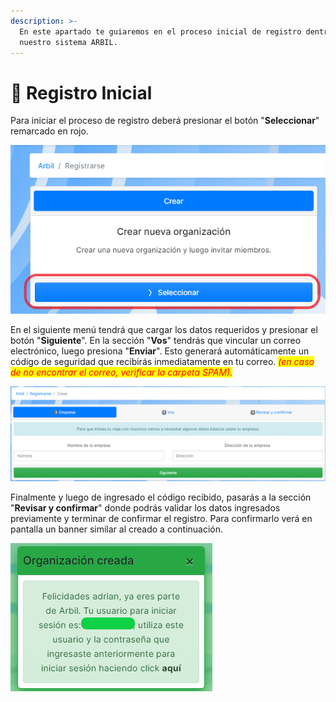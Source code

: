 ```yaml
---
description: >-
  En este apartado te guiaremos en el proceso inicial de registro dentro de
  nuestro sistema ARBIL.
---
```


# 🔏 Registro Inicial

Para iniciar el proceso de registro deberá presionar el botón "**Seleccionar**" remarcado en rojo.

![](<../../.gitbook/assets/image (8).png>)



En el siguiente menú tendrá que cargar los datos requeridos y presionar el botón "**Siguiente**". En la sección "**Vos**" tendrás que vincular un correo electrónico, luego presiona "**Enviar**". Esto generará automáticamente un código de seguridad que recibirás inmediatamente en tu correo. _<mark style="color:red;">(en caso de no encontrar el correo, verificar la carpeta SPAM).</mark>_

![](<../../.gitbook/assets/image (9).png>)

Finalmente y luego de ingresado el código recibido, pasarás a la sección "**Revisar y confirmar**" donde podrás validar los datos ingresados previamente y terminar de confirmar el registro. Para confirmarlo verá en pantalla un banner similar al creado a continuación.&#x20;

![](<../../.gitbook/assets/image (6).png>)
